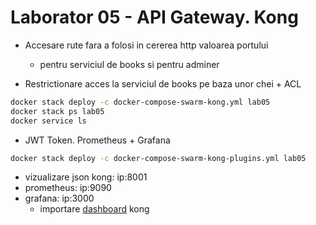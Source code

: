 # Laborator 05 - API Gateway. Kong

* Accesare rute fara a folosi in cererea http valoarea portului
  * pentru serviciul de books si pentru adminer

* Restrictionare acces la serviciul de books pe baza unor chei + ACL

```bash
docker stack deploy -c docker-compose-swarm-kong.yml lab05
docker stack ps lab05
docker service ls
```

* JWT Token. Prometheus + Grafana
```bash
docker stack deploy -c docker-compose-swarm-kong-plugins.yml lab05
```
  * vizualizare json kong: ip:8001
  * prometheus: ip:9090
  * grafana: ip:3000
    * importare [dashboard](https://grafana.com/grafana/dashboards/7424) kong
